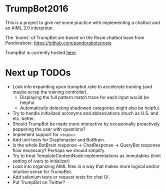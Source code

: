 # TrumpBot2016

This is a project to give me some practice with implementing a chatbot
and an AIML 2.0 interpreter.

The 'brains' of TrumpBot are based on the Rosie chatbot base from Pandorabots: https://github.com/pandorabots/rosie

TrumpBot is currently hosted [here](http://shielded-fortress-9359.herokuapp.com/).

# Next up TODOs

* Look into expanding upon trumpbot.rake to accelerate training (and maybe scrap the training controller).
  * Displaying the full pattern match trace for each input would be helpful.
  * Automatically detecting shadowed categories might also be helpful.
* Try to handle initialized acronyms and abbreviations shuch as U.S. and etc. better.
* Should TrumpBot be made more interactive by occasionally proactively peppering the user with questions?
* Implement support for `<topic>`
* Add unit tests for Graphmaster and BotBrain.
* Is the whole BotBrain response -> ChatResponse -> QueryBot response flow necessary? Perhaps we should simplify.
* Try to treat TemplateContentNode implementations as immutables (limit setting of ivars to initializer)
* Look into organizing AIML files in a way that makes more logical and/or intuitive sense for TrumpBot.
* Add selenium tests or request tests for chat UI.
* Put TrumpBot on Twitter?
